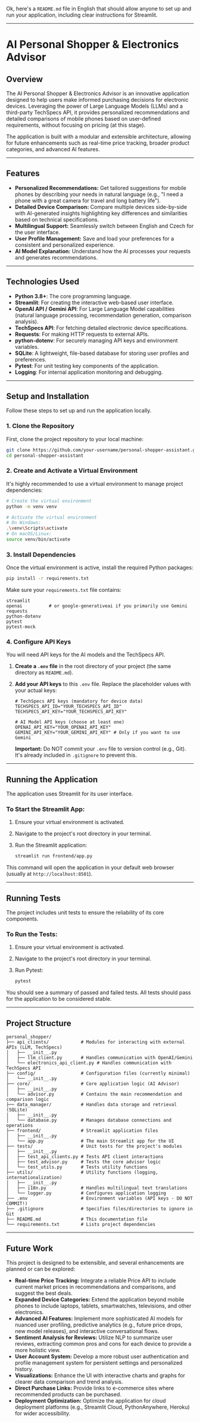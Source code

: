 Ok, here's a `README.md` file in English that should allow anyone to set up and run your application, including clear instructions for Streamlit.

-----

# AI Personal Shopper & Electronics Advisor

## Overview

The AI Personal Shopper & Electronics Advisor is an innovative application designed to help users make informed purchasing decisions for electronic devices. Leveraging the power of Large Language Models (LLMs) and a third-party TechSpecs API, it provides personalized recommendations and detailed comparisons of mobile phones based on user-defined requirements, without focusing on pricing (at this stage).

The application is built with a modular and extensible architecture, allowing for future enhancements such as real-time price tracking, broader product categories, and advanced AI features.

-----

## Features

  * **Personalized Recommendations:** Get tailored suggestions for mobile phones by describing your needs in natural language (e.g., "I need a phone with a great camera for travel and long battery life").
  * **Detailed Device Comparison:** Compare multiple devices side-by-side with AI-generated insights highlighting key differences and similarities based on technical specifications.
  * **Multilingual Support:** Seamlessly switch between English and Czech for the user interface.
  * **User Profile Management:** Save and load your preferences for a consistent and personalized experience.
  * **AI Model Explanation:** Understand how the AI processes your requests and generates recommendations.

-----

## Technologies Used

  * **Python 3.8+**: The core programming language.
  * **Streamlit**: For creating the interactive web-based user interface.
  * **OpenAI API / Gemini API**: For Large Language Model capabilities (natural language processing, recommendation generation, comparison analysis).
  * **TechSpecs API**: For fetching detailed electronic device specifications.
  * **Requests**: For making HTTP requests to external APIs.
  * **python-dotenv**: For securely managing API keys and environment variables.
  * **SQLite**: A lightweight, file-based database for storing user profiles and preferences.
  * **Pytest**: For unit testing key components of the application.
  * **Logging**: For internal application monitoring and debugging.

-----

## Setup and Installation

Follow these steps to set up and run the application locally.

### 1\. Clone the Repository

First, clone the project repository to your local machine:

```bash
git clone https://github.com/your-username/personal-shopper-assistant.git
cd personal-shopper-assistant
```

### 2\. Create and Activate a Virtual Environment

It's highly recommended to use a virtual environment to manage project dependencies:

```bash
# Create the virtual environment
python -m venv venv

# Activate the virtual environment
# On Windows:
.\venv\Scripts\activate
# On macOS/Linux:
source venv/bin/activate
```

### 3\. Install Dependencies

Once the virtual environment is active, install the required Python packages:

```bash
pip install -r requirements.txt
```

Make sure your `requirements.txt` file contains:

```
streamlit
openai          # or google-generativeai if you primarily use Gemini
requests
python-dotenv
pytest
pytest-mock
```

### 4\. Configure API Keys

You will need API keys for the AI models and the TechSpecs API.

1.  **Create a `.env` file** in the root directory of your project (the same directory as `README.md`).

2.  **Add your API keys** to this `.env` file. Replace the placeholder values with your actual keys:

    ```env
    # TechSpecs API keys (mandatory for device data)
    TECHSPECS_API_ID="YOUR_TECHSPECS_API_ID"
    TECHSPECS_API_KEY="YOUR_TECHSPECS_API_KEY"

    # AI Model API keys (choose at least one)
    OPENAI_API_KEY="YOUR_OPENAI_API_KEY"
    GEMINI_API_KEY="YOUR_GEMINI_API_KEY" # Only if you want to use Gemini
    ```

    **Important:** Do NOT commit your `.env` file to version control (e.g., Git). It's already included in `.gitignore` to prevent this.

-----

## Running the Application

The application uses Streamlit for its user interface.

### To Start the Streamlit App:

1.  Ensure your virtual environment is activated.

2.  Navigate to the project's root directory in your terminal.

3.  Run the Streamlit application:

    ```bash
    streamlit run frontend/app.py
    ```

This command will open the application in your default web browser (usually at `http://localhost:8501`).

-----

## Running Tests

The project includes unit tests to ensure the reliability of its core components.

### To Run the Tests:

1.  Ensure your virtual environment is activated.

2.  Navigate to the project's root directory in your terminal.

3.  Run Pytest:

    ```bash
    pytest
    ```

You should see a summary of passed and failed tests. All tests should pass for the application to be considered stable.

-----

## Project Structure

```
personal_shopper/
├── api_clients/            # Modules for interacting with external APIs (LLM, TechSpecs)
│   ├── __init__.py
│   ├── llm_client.py       # Handles communication with OpenAI/Gemini
│   └── electronics_api_client.py # Handles communication with TechSpecs API
├── config/                 # Configuration files (currently minimal)
│   └── __init__.py
├── core/                   # Core application logic (AI Advisor)
│   ├── __init__.py
│   └── advisor.py          # Contains the main recommendation and comparison logic
├── data_manager/           # Handles data storage and retrieval (SQLite)
│   ├── __init__.py
│   └── database.py         # Manages database connections and operations
├── frontend/               # Streamlit application files
│   ├── __init__.py
│   └── app.py              # The main Streamlit app for the UI
├── tests/                  # Unit tests for the project's modules
│   ├── __init__.py
│   ├── test_api_clients.py # Tests API client interactions
│   ├── test_advisor.py     # Tests the core advisor logic
│   └── test_utils.py       # Tests utility functions
├── utils/                  # Utility functions (logging, internationalization)
│   ├── __init__.py
│   ├── i18n.py             # Handles multilingual text translations
│   └── logger.py           # Configures application logging
├── .env                    # Environment variables (API keys - DO NOT COMMIT!)
├── .gitignore              # Specifies files/directories to ignore in Git
├── README.md               # This documentation file
└── requirements.txt        # Lists project dependencies
```

-----

## Future Work

This project is designed to be extensible, and several enhancements are planned or can be explored:

  * **Real-time Price Tracking:** Integrate a reliable Price API to include current market prices in recommendations and comparisons, and suggest the best deals.
  * **Expanded Device Categories:** Extend the application beyond mobile phones to include laptops, tablets, smartwatches, televisions, and other electronics.
  * **Advanced AI Features:** Implement more sophisticated AI models for nuanced user profiling, predictive analytics (e.g., future price drops, new model releases), and interactive conversational flows.
  * **Sentiment Analysis for Reviews:** Utilize NLP to summarize user reviews, extracting common pros and cons for each device to provide a more holistic view.
  * **User Account System:** Develop a more robust user authentication and profile management system for persistent settings and personalized history.
  * **Visualizations:** Enhance the UI with interactive charts and graphs for clearer data comparison and trend analysis.
  * **Direct Purchase Links:** Provide links to e-commerce sites where recommended products can be purchased.
  * **Deployment Optimization:** Optimize the application for cloud deployment platforms (e.g., Streamlit Cloud, PythonAnywhere, Heroku) for wider accessibility.